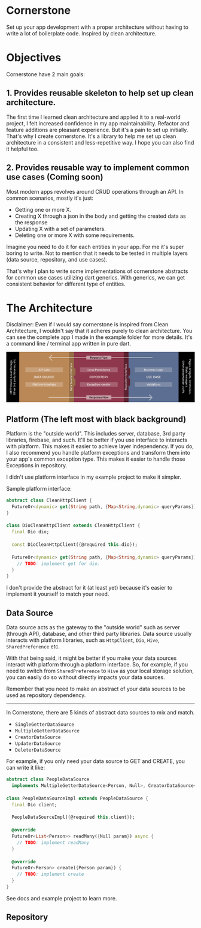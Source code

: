 # Cornerstone

Set up your app development with a proper architecture without having to write a lot of boilerplate code. Inspired by clean architecture.

# Objectives

Cornerstone have 2 main goals:

## 1. Provides reusable skeleton to help set up clean architecture.

The first time I learned clean architecture and applied it to a real-world project, I felt increased confidence in my app maintainability. Refactor and feature additions are pleasant experience. But it's a pain to set up initially. That's why I create cornerstone. It's a library to help me set up clean architecture in a consistent and less-repetitive way. I hope you can also find it helpful too.

## 2. Provides reusable way to implement common use cases (Coming soon)

Most modern apps revolves around CRUD operations through an API. In common scenarios, mostly it's just:
- Getting one or more X.
- Creating X through a json in the body and getting the created data as the response
- Updating X with a set of parameters.
- Deleting one or more X with some requirements.

Imagine you need to do it for each entities in your app. For me it's super boring to write. Not to mention that it needs to be tested in multiple layers (data source, repository, and use cases).

That's why I plan to write some implementations of cornerstone abstracts for common use cases utilizing dart generics. With generics, we can get consistent behavior for different type of entities.

# The Architecture

Disclaimer: Even if I would say cornerstone is inspired from Clean Architecture, I wouldn't say that it adheres purely to clean architecture. You can see the complete app I made in the example folder for more details. It's a command line / terminal app written in pure dart.

<img src="https://raw.githubusercontent.com/moseskarunia/cornerstone/master/graphics/architecture.png" alt="Cornerstone Architecture">

## Platform (The left most with black background)

Platform is the "outside world". This includes server, database, 3rd party libraries, firebase, and such. It'll be better if you use interface to interacts with platform. This makes it easier to achieve layer independency. If you do, I also recommend you handle platform exceptions and transform them into your app's common exception type. This makes it easier to handle those Exceptions in repository.

I didn't use platform interface in my example project to make it simpler.

Sample platform interface:

```dart
abstract class CleanHttpClient {
  FutureOr<dynamic> get(String path, {Map<String,dynamic> queryParams});
}

class DioCleanHttpClient extends CleanHttpClient {
  final Dio dio;

  const DioCleanHttpClient({@required this.dio});

  FutureOr<dynamic> get(String path, {Map<String,dynamic> queryParams}) async {
    // TODO: implement get for dio.
  }
}
```

I don't provide the abstract for it (at least yet) because it's easier to implement it yourself to match your need.

## Data Source

Data source acts as the gateway to the "outside world" such as server (through API), database, and other third party libraries. Data source usually interacts with platform libraries, such as `HttpClient`, `Dio`, `Hive`, `SharedPreference` etc.

With that being said, it might be better if you make your data sources interact with platform through a platform interface. So, for example, if you need to switch from `SharedPreference` to `Hive` as your local storage solution, you can easily do so without directly impacts your data sources.

Remember that you need to make an abstract of your data sources to be used as repository dependency.

-----

In Cornerstone, there are 5 kinds of abstract data sources to mix and match.
- `SingleGetterDataSource`
- `MultipleGetterDataSource`
- `CreatorDataSource`
- `UpdaterDataSource`
- `DeleterDataSource`

For example, if you only need your data source to GET and CREATE, you can write it like:

```dart
abstract class PeopleDataSource 
  implements MultipleGetterDataSource<Person, Null>, CreatorDataSource<Person,Person>{}

class PeopleDataSourceImpl extends PeopleDataSource {
  final Dio client;

  PeopleDataSourceImpl({@required this.client});

  @override
  FutureOr<List<Person>> readMany({Null param}) async {
    // TODO: implement readMany
  }

  @override
  FutureOr<Person> create({Person param}) {
    // TODO: implement create
  }
}

```

See docs and example project to learn more.

## Repository

